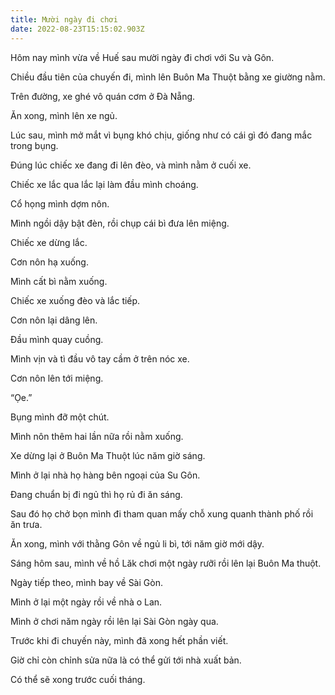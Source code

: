 ```yaml
---
title: Mười ngày đi chơi
date: 2022-08-23T15:15:02.903Z
---
```


Hôm nay mình vừa về Huế sau mười ngày đi chơi với Su và Gôn.

Chiều đầu tiên của chuyến đi, mình lên Buôn Ma Thuột bằng xe giường nằm.

Trên đường, xe ghé vô quán cơm ở Đà Nẵng.

Ăn xong, mình lên xe ngủ.

Lúc sau, mình mở mắt vì bụng khó chịu, giống như có cái gì đó đang mắc trong bụng.

Đúng lúc chiếc xe đang đi lên đèo, và mình nằm ở cuối xe.

Chiếc xe lắc qua lắc lại làm đầu mình choáng.

Cổ họng mình dợm nôn.

Mình ngồi dậy bật đèn, rồi chụp cái bì đưa lên miệng.

Chiếc xe dừng lắc.

Cơn nôn hạ xuống.

Mình cất bì nằm xuống.

Chiếc xe xuống đèo và lắc tiếp.

Cơn nôn lại dâng lên.

Đầu mình quay cuồng.

Mình vịn và tì đầu vô tay cầm ở trên nóc xe.

Cơn nôn lên tới miệng.

“Ọe.”

Bụng mình đỡ một chút.

Mình nôn thêm hai lần nữa rồi nằm xuống.

Xe dừng lại ở Buôn Ma Thuột lúc năm giờ sáng.

Mình ở lại nhà họ hàng bên ngoại của Su Gôn.

Đang chuẩn bị đi ngủ thì họ rủ đi ăn sáng.

Sau đó họ chở bọn mình đi tham quan mấy chỗ xung quanh thành phố rồi ăn trưa.

Ăn xong, mình với thằng Gôn về ngủ li bì, tới năm giờ mới dậy.

Sáng hôm sau, mình về hồ Lăk chơi một ngày rưỡi rồi lên lại Buôn Ma thuột.

Ngày tiếp theo, mình bay về Sài Gòn.

Mình ở lại một ngày rồi về nhà o Lan.

Mình ở chơi năm ngày rồi lên lại Sài Gòn ngày qua.

Trước khi đi chuyến này, mình đã xong hết phần viết.

Giờ chỉ còn chỉnh sửa nữa là có thể gửi tới nhà xuất bản.

Có thể sẽ xong trước cuối tháng.
